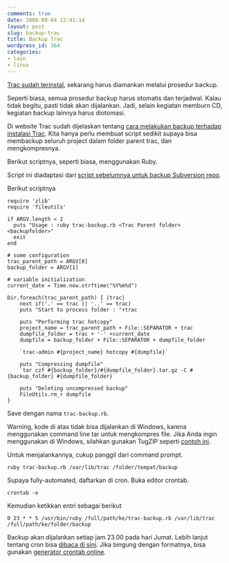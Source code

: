 ```yaml
---
comments: true
date: 2008-09-04 12:41:14
layout: post
slug: backup-trac
title: Backup Trac
wordpress_id: 364
categories:
- lain
- linux
---
```


[Trac sudah terinstal](http://endy.artivisi.com/blog/linux/instalasi-trac), sekarang harus diamankan melalui prosedur backup. 

Seperti biasa, semua prosedur backup harus otomatis dan terjadwal. Kalau tidak begitu, pasti tidak akan dijalankan. Jadi, selain kegiatan memburn CD, kegiatan backup lainnya harus diotomasi. 

Di website Trac sudah dijelaskan tentang [cara melakukan backup terhadap instalasi Trac](http://trac.edgewall.org/wiki/TracBackup). Kita hanya perlu membuat script sedikit supaya bisa membackup seluruh project dalam folder parent trac, dan mengkompresnya. 

Berikut scriptnya, seperti biasa, menggunakan Ruby. 



Script ini diadaptasi dari [script sebelumnya untuk backup Subversion repo](http://endy.artivisi.com/blog/aplikasi/svn-parentpath-backup/).

Berikut scriptnya 


    
    
    require 'zlib'
    require 'fileutils' 
    
    if ARGV.length < 2
      puts "Usage : ruby trac-backup.rb <Trac Parent folder> <backupfolder>"
      exit
    end
    
    # some configuration
    trac_parent_path = ARGV[0]
    backup_folder = ARGV[1]
    
    # variable initialization
    current_date = Time.now.strftime("%Y%m%d")
    
    Dir.foreach(trac_parent_path) { |trac|
        next if('.' == trac || '..' == trac)
        puts "Start to process folder : "+trac
    
        puts "Performing trac hotcopy"
        project_name = trac_parent_path + File::SEPARATOR + trac
        dumpfile_folder = trac + '-' +current_date
        dumpfile = backup_folder + File::SEPARATOR + dumpfile_folder
    
        `trac-admin #{project_name} hotcopy #{dumpfile}`
    
        puts "Compressing dumpfile"
        `tar czf #{backup_folder}/#{dumpfile_folder}.tar.gz -C #{backup_folder} #{dumpfile_folder}`
    
        puts "Deleting uncompressed backup"
        FileUtils.rm_r dumpfile
    }
    



Save dengan nama `trac-backup.rb`. 

Warning, kode di atas tidak bisa dijalankan di Windows, karena menggunakan command line tar untuk mengkompres file. Jika Anda ingin menggunakan di Windows, silahkan gunakan TugZIP seperti [contoh ini](http://endy.artivisi.com/blog/aplikasi/subversion-backup-script-untuk-windows/). 

Untuk menjalankannya, cukup panggil dari command prompt. 

    
    
    ruby trac-backup.rb /var/lib/trac /folder/tempat/backup
    



Supaya fully-automated, daftarkan di cron. Buka editor crontab. 

    
    
    crontab -e
    


Kemudian ketikkan entri sebagai berikut

    
    
    0 23 * * 5 /usr/bin/ruby /full/path/ke/trac-backup.rb /var/lib/trac /full/path/ke/folder/backup
    



Backup akan dijalankan setiap jam 23.00 pada hari Jumat. Lebih lanjut tentang cron bisa [dibaca di sini](http://bandung.linux.or.id/node/24). Jika bingung dengan formatnya, bisa gunakan [generator crontab online](http://www.htmlbasix.com/crontab.shtml).

